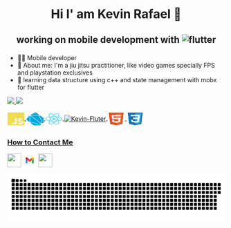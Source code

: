 # <p align="center"> Hi I' am Kevin Rafael  👋</p>
## <p align="center">working on mobile development with ![flutter](https://img.shields.io/badge/Flutter-02569B?style=for-the-badge&logo=flutter&logoColor=white) </p>
- 👨‍💻 Mobile developer
- 💬 About me: I'm a jiu jitsu practitioner, like video games specially FPS and playstation exclusives
- 🌱 learning data structure using c++ and state management with mobx for flutter

 <div >
  <a href="https://github.com/kevinraafael">
  <img height="180em" src="https://github-readme-stats.vercel.app/api?username=kevinraafael&show_icons=true&theme=tokyonight&include_all_commits=true&count_private=true"/>
  <img height="180em" src="https://github-readme-stats.vercel.app/api/top-langs/?username=kevinraafael&layout=compact&langs_count=7&theme=tokyonight"/>
</div>
  <div style="display: inline_block"><br>
  <img align="center" alt="Kevin-Js" height="30" width="40" src="https://raw.githubusercontent.com/devicons/devicon/master/icons/javascript/javascript-plain.svg">
   <img align="center" alt="Kevin-Js" height="30" width="40" src="https://raw.githubusercontent.com/devicons/devicon/master/icons/dart/dart-plain.svg">
  <img align="center" alt="Kevin-React" height="30" width="40" src="https://raw.githubusercontent.com/devicons/devicon/master/icons/react/react-original.svg">
   <img align="center" alt="Kevin-Fluter" height="30" width="40" src="https://cdn.jsdelivr.net/gh/devicons/devicon/icons/flutter/flutter-original.svg" />
  <img align="center" alt="Kevin-HTML" height="30" width="40" src="https://raw.githubusercontent.com/devicons/devicon/master/icons/html5/html5-original.svg">
  <img align="center" alt="Kevin-CSS" height="30" width="40" src="https://raw.githubusercontent.com/devicons/devicon/master/icons/css3/css3-original.svg">
 
   
</div>

 ##
 ### How to Contact Me
 <div>  
    
  <a href="https://www.instagram.com/kevinraafael/" target="_blank"><img src="https://raw.githubusercontent.com/rahuldkjain/github-profile-readme-generator/master/src/images/icons/Social/instagram.svg" height= 32 width =32     target="_blank"></a>
   <a href = "kevin.rafael@ufms.br"><img src="https://raw.githubusercontent.com/timche/gmail-desktop/main/media/icon.svg" height= 32 width =32 target="_blank"></a>
  <a href = "https://www.linkedin.com/in/kevin-rafael-38620b194/"><img height= 32 width =32 src="https://cdn.jsdelivr.net/gh/devicons/devicon/icons/linkedin/linkedin-original.svg" target="_blank"></a>
  
  ![Snake animation](https://github.com/kevinraafael/kevinraafael/blob/output/github-contribution-grid-snake.svg)
  
 </div>
  
  
